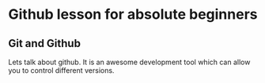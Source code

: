 # Github lesson for absolute beginners
## Git and Github

Lets talk about github. It is an awesome development tool which can allow you to control different versions.
